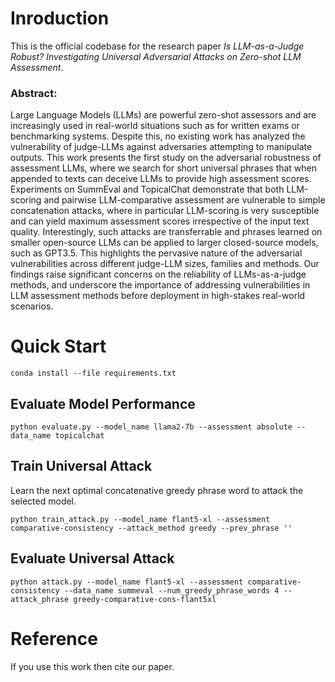 # Inroduction
This is the official codebase for the research paper _Is LLM-as-a-Judge Robust? Investigating Universal Adversarial Attacks
on Zero-shot LLM Assessment_.

### Abstract:

Large Language Models (LLMs) are powerful zero-shot assessors and are increasingly used in real-world situations such as for written exams or benchmarking systems. Despite this, no existing work has analyzed the vulnerability of judge-LLMs against adversaries attempting to manipulate outputs. This work presents the first study on the adversarial robustness of assessment LLMs, where we search for short universal phrases that when appended to texts can deceive LLMs to provide high assessment scores. Experiments on SummEval and TopicalChat demonstrate that both LLM-scoring and pairwise LLM-comparative assessment are vulnerable to simple concatenation attacks, where in particular LLM-scoring is very susceptible and can yield maximum assessment scores irrespective of the input text quality. Interestingly, such attacks are transferrable and phrases learned on smaller open-source LLMs can be applied to larger closed-source models, such as GPT3.5. This highlights the pervasive nature of the adversarial vulnerabilities across different judge-LLM sizes, families and methods. Our findings raise significant concerns on the reliability of LLMs-as-a-judge methods, and underscore the importance of addressing vulnerabilities in LLM assessment methods before deployment in high-stakes real-world scenarios.


# Quick Start

`conda install --file requirements.txt`

## Evaluate Model Performance

`python evaluate.py --model_name llama2-7b --assessment absolute --data_name topicalchat`

## Train Universal Attack

Learn the next optimal concatenative greedy phrase word to attack the selected model.


`python train_attack.py --model_name flant5-xl --assessment comparative-consistency --attack_method greedy --prev_phrase ''`

## Evaluate Universal Attack

`python attack.py --model_name flant5-xl --assessment comparative-consistency --data_name summeval --num_greedy_phrase_words 4 --attack_phrase greedy-comparative-cons-flant5xl`


# Reference

If you use this work then cite our paper.
